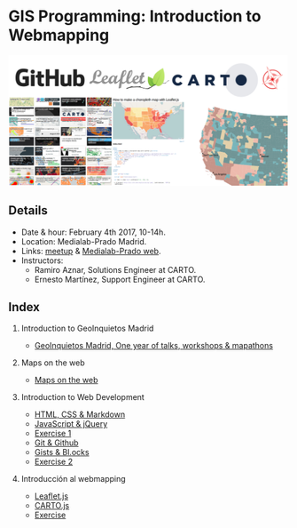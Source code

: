 # GIS Programming: Introduction to Webmapping

![img](https://github.com/GeoinquietosMadrid/webmapping/blob/master/img/webmapping.png)

## Details

* Date & hour: February 4th 2017, 10-14h.
* Location: Medialab-Prado Madrid.
* Links: [meetup](https://www.meetup.com/es-ES/Geoinquietos-MAD/events/236640373/) & [Medialab-Prado web](http://medialab-prado.es/article/programacion-gis-i-webmapping).
* Instructors:
  * Ramiro Aznar, Solutions Engineer at CARTO.
  * Ernesto Martínez, Support Engineer at CARTO.

## Index

1. Introduction to GeoInquietos Madrid
	* [GeoInquietos Madrid, One year of talks, workshops & mapathons](https://docs.google.com/presentation/d/1vooAgHK7-TDK6oLRKItx9d-pxvAtkc4CXdaEs2E1c1s/edit?usp=sharing)

2. Maps on the web
	* [Maps on the web](https://docs.google.com/presentation/d/11OvKr9PNxIurWCe3Q9ahy92YQyJ4K0vRtNWQY8xbnq0/edit?usp=sharing)

3. Introduction to Web Development

	* [HTML, CSS & Markdown](secciones/html.md)
	* [JavaScript & jQuery](secciones/javascript.md)
	* [Exercise 1](secciones/exercise1.md)
	* [Git & Github](secciones/git.md)
	* [Gists & Bl.ocks](secciones/gist.md)
	* [Exercise 2](secciones/exercise2.md)


4. Introducción al webmapping

	* [Leaflet.js](secciones/leaflet.md)
	* [CARTO.js](secciones/carto.md)
	* [Exercise](secciones/project.md)
  
